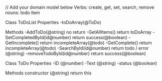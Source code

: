 // Add your domain model below
Verbs: create, get, set, search, remove
nouns: todo item

Class ToDoList
Properties
-toDoArray(@ToDo)

Methods
-AddToDo(@string)
    no return
-GetAllItems()
    return toDoArray
-SetCompletedById(id@number)
    return success(@boolean)
-GetIncomplete()
    return incompleteArray(@todo)
-GetComplete()
    return incompleteArray(@todo)
-SearchById(id@number)
    return todo / error (@string)
-removeTodoById(id@number)
    return success(@boolean)


Class ToDo
Properties
-ID (@number)
-Text (@string)
-status (@boolean)

Methods
constructor (@string)
    return this
